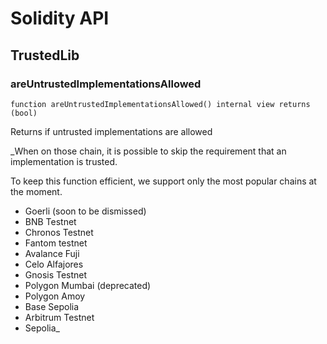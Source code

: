# Solidity API

## TrustedLib

### areUntrustedImplementationsAllowed

```solidity
function areUntrustedImplementationsAllowed() internal view returns (bool)
```

Returns if untrusted implementations are allowed

_When on those chain, it is possible to skip the requirement that an implementation is trusted.

To keep this function efficient, we support only the most popular chains at the moment.

- Goerli (soon to be dismissed)
- BNB Testnet
- Chronos Testnet
- Fantom testnet
- Avalance Fuji
- Celo Alfajores
- Gnosis Testnet
- Polygon Mumbai (deprecated)
- Polygon Amoy
- Base Sepolia
- Arbitrum Testnet
- Sepolia_


